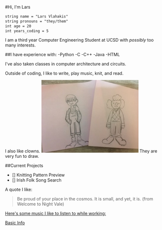 #Hi, I'm Lars

```
string name = "Lars Vlahakis"
string pronouns = "they/them"
int age = 20
int years_coding = 5
```

I am a third year Computer Engineering Student at UCSD with *possibly* too many interests. 

##I have experience with:
-Python
-C
-C++
-Java
-HTML

I've also taken classes in computer architecture and circuits. 

Outside of coding, I like to write, play music, knit, and read.

I also like clowns.
![Two drawings of clowns on post-it notes](clowns.jpeg)
They are very fun to draw.

##Current Projects
- [] Knitting Pattern Preview
- [] Irish Folk Song Search

A quote I like:
>Be proud of your place in the cosmos. It is small, and yet, it is.
(from Welcome to Night Vale)

[Here's some music I like to listen to while working:](https://open.spotify.com/playlist/5lFCFJkfndF0DcPcCT3zsE?si=8n3-8r-uQhSzBvSMhJAIbQ)

[Basic Info](README.md)